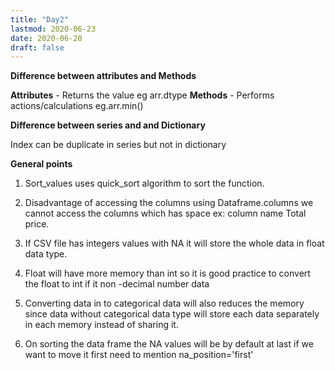 ```yaml
---
title: "Day2"
lastmod: 2020-06-23
date: 2020-06-20
draft: false
---
```


<b>Difference between attributes and Methods</b>

<b>Attributes</b> - Returns the value eg arr.dtype
<b>Methods</b> - Performs actions/calculations eg.arr.min()

<b>Difference between series and and Dictionary</b>

Index can be duplicate in series but not in dictionary


<b>General points</b>

1. Sort_values uses quick_sort algorithm to sort the function.

2. Disadvantage of accessing the columns using Dataframe.columns we cannot access the columns which has space ex: column name Total price.

3. If CSV file has integers values with NA it will store the whole data in float data type.

4.  Float will have more memory than int so it is good practice to convert the float to int if it non -decimal number data

5. Converting data in to categorical data will also reduces the memory since data without categorical data type will store each data separately in each memory instead of sharing it.

6. On sorting the data frame the NA values will be by default at last if we want to move it first need to mention na_position='first'
